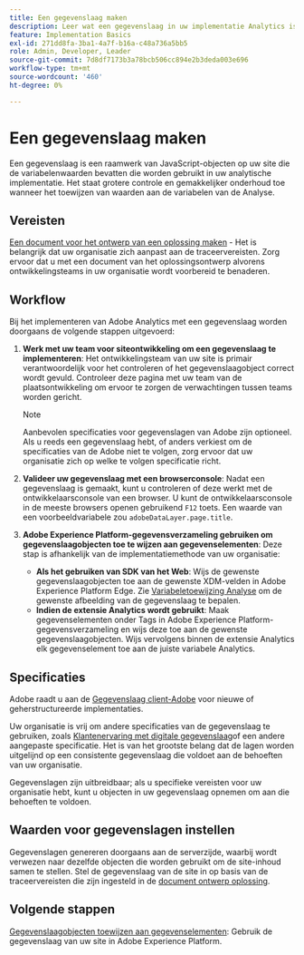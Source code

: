 ```yaml
---
title: Een gegevenslaag maken
description: Leer wat een gegevenslaag in uw implementatie Analytics is, en hoe het kan worden gebruikt om variabelen in Adobe Analytics in kaart te brengen.
feature: Implementation Basics
exl-id: 271dd8fa-3ba1-4a7f-b16a-c48a736a5bb5
role: Admin, Developer, Leader
source-git-commit: 7d8df7173b3a78bcb506cc894e2b3deda003e696
workflow-type: tm+mt
source-wordcount: '460'
ht-degree: 0%

---
```


# Een gegevenslaag maken

Een gegevenslaag is een raamwerk van JavaScript-objecten op uw site die de variabelenwaarden bevatten die worden gebruikt in uw analytische implementatie. Het staat grotere controle en gemakkelijker onderhoud toe wanneer het toewijzen van waarden aan de variabelen van de Analyse.

## Vereisten

[Een document voor het ontwerp van een oplossing maken](solution-design.md) - Het is belangrijk dat uw organisatie zich aanpast aan de traceervereisten. Zorg ervoor dat u met een document van het oplossingsontwerp alvorens ontwikkelingsteams in uw organisatie wordt voorbereid te benaderen.

## Workflow

Bij het implementeren van Adobe Analytics met een gegevenslaag worden doorgaans de volgende stappen uitgevoerd:

1. **Werk met uw team voor siteontwikkeling om een gegevenslaag te implementeren**: Het ontwikkelingsteam van uw site is primair verantwoordelijk voor het controleren of het gegevenslaagobject correct wordt gevuld. Controleer deze pagina met uw team van de plaatsontwikkeling om ervoor te zorgen de verwachtingen tussen teams worden gericht.

   >[!NOTE]
   >
   >Aanbevolen specificaties voor gegevenslagen van Adobe zijn optioneel. Als u reeds een gegevenslaag hebt, of anders verkiest om de specificaties van de Adobe niet te volgen, zorg ervoor dat uw organisatie zich op welke te volgen specificatie richt.

1. **Valideer uw gegevenslaag met een browserconsole**: Nadat een gegevenslaag is gemaakt, kunt u controleren of deze werkt met de ontwikkelaarsconsole van een browser. U kunt de ontwikkelaarsconsole in de meeste browsers openen gebruikend `F12` toets. Een waarde van een voorbeeldvariabele zou `adobeDataLayer.page.title`.
1. **Adobe Experience Platform-gegevensverzameling gebruiken om gegevenslaagobjecten toe te wijzen aan gegevenselementen**: Deze stap is afhankelijk van de implementatiemethode van uw organisatie:
   * **Als het gebruiken van SDK van het Web**: Wijs de gewenste gegevenslaagobjecten toe aan de gewenste XDM-velden in Adobe Experience Platform Edge. Zie [Variabeletoewijzing Analyse](../aep-edge/variable-mapping.md) om de gewenste afbeelding van de gegevenslaag te bepalen.
   * **Indien de extensie Analytics wordt gebruikt**: Maak gegevenselementen onder Tags in Adobe Experience Platform-gegevensverzameling en wijs deze toe aan de gewenste gegevenslaagobjecten. Wijs vervolgens binnen de extensie Analytics elk gegevenselement toe aan de juiste variabele Analytics.

## Specificaties

Adobe raadt u aan de [Gegevenslaag client-Adobe](https://github.com/adobe/adobe-client-data-layer/wiki) voor nieuwe of geherstructureerde implementaties.

Uw organisatie is vrij om andere specificaties van de gegevenslaag te gebruiken, zoals [Klantenervaring met digitale gegevenslaag](https://www.w3.org/2013/12/ceddl-201312.pdf)of een andere aangepaste specificatie. Het is van het grootste belang dat de lagen worden uitgelijnd op een consistente gegevenslaag die voldoet aan de behoeften van uw organisatie.

Gegevenslagen zijn uitbreidbaar; als u specifieke vereisten voor uw organisatie hebt, kunt u objecten in uw gegevenslaag opnemen om aan die behoeften te voldoen.

## Waarden voor gegevenslagen instellen

Gegevenslagen genereren doorgaans aan de serverzijde, waarbij wordt verwezen naar dezelfde objecten die worden gebruikt om de site-inhoud samen te stellen. Stel de gegevenslaag van de site in op basis van de traceervereisten die zijn ingesteld in de [document ontwerp oplossing](solution-design.md).

## Volgende stappen

[Gegevenslaagobjecten toewijzen aan gegevenselementen](../launch/layer-to-elements.md): Gebruik de gegevenslaag van uw site in Adobe Experience Platform.
